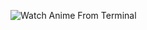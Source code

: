 ![Watch Anime From Terminal](https://github.com/SirJager/playnime/blob/master/watch_anime_from_terminal.gif)
